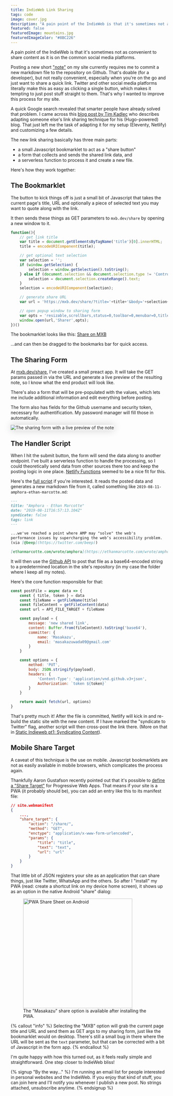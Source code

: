 ```yaml
---
title: IndieWeb Link Sharing
tags: code
image: cover.jpg
description: "A pain point of the IndieWeb is that it's sometimes not as convenient to share content as it is on the common social media platforms. Let's improve that."
featured: false
featuredImage: mountains.jpg
featuredImageColor: "#8BC226"
---
```


<p class="lead">A pain point of the IndieWeb is that it's sometimes not as convenient to share content as it is on the common social media platforms.</p>

Posting a new short ["note"](/notes) on my site currently requires me to commit a new markdown file to the repository on Github. That's doable (for a developer), but not really convenient, especially when you're on the go and just want to share a quick link. Twitter and other social media platforms literally make this as easy as clicking a single button, which makes it tempting to just post stuff straight to them. That's why I wanted to improve this process for my site.

A quick Google search revealed that smarter people have already solved that problem. I came across this [blog post by Tim Kadlec](https://timkadlec.com/remembers/2018-02-06-saving-links-to-my-site-with-a-bookmarklet/) who describes adapting someone else's link sharing technique for his (Hugo-powered) blog. That just left me the task of adapting it for my setup (Eleventy, Netlify) and customizing a few details.

The new link sharing basically has three main parts:

* a small Javascript bookmarklet to act as a "share button"
* a form that collects and sends the shared link data, and
* a serverless function to process it and create a new file.

Here's how they work together:

## The Bookmarklet

The button to kick things off is just a small bit of Javascript that takes the current page's title, URL and optionally a piece of selected text you may want to quote along with the link.

It then sends these things as GET parameters to `mxb.dev/share` by opening a new window to it.

```js
function(){
    // get link title
    var title = document.getElementsByTagName('title')[0].innerHTML;
    title = encodeURIComponent(title);

    // get optional text selection
    var selection = '';
    if (window.getSelection) {
        selection = window.getSelection().toString();
    } else if (document.selection && document.selection.type != 'Control') {
        selection = document.selection.createRange().text;
    }
    selection = encodeURIComponent(selection);

    // generate share URL
    var url = 'https://mxb.dev/share/?title='+title+'&body='+selection+'&url='+encodeURIComponent(document.location.href);

    // open popup window to sharing form
    var opts = 'resizable,scrollbars,status=0,toolbar=0,menubar=0,titlebar=0,width=680,height=700,location=0';
    window.open(url,'Sharer',opts);
})()
```
The bookmarklet looks like this: 
<a class="bookmarklet" href="javascript:(function(){var title = document.getElementsByTagName('title')[0].innerHTML;title = encodeURIComponent(title);var selection = '';if (window.getSelection) {selection = window.getSelection().toString();} else if (document.selection &amp;&amp; document.selection.type != 'Control') {selection = document.selection.createRange().text;}selection = encodeURIComponent(selection);new_window=window.open('https://mxb.dev/share/?title='+title+'&amp;body='+selection+'&amp;url='+encodeURIComponent(document.location.href),'Sharer','resizable,scrollbars,status=0,toolbar=0,menubar=0,titlebar=0,width=680,height=700,location=0');})();">Share on MXB</a> 

...and can then be dragged to the bookmarks bar for quick access.

## The Sharing Form

At [mxb.dev/share](https://mxb.dev/share/), I've created a small preact app. It will take the GET params passed in via the URL and generate a live preview of the resulting note, so I know what the end product will look like. 

There's also a form that will be pre-populated with the values, which lets me include additional information and edit everything before posting.

The form also has fields for the Github username and security token, necessary for authentification. My password manager will fill those in automatically.

<img src="sharer.png" style="box-shadow:0 0 24px rgba(0,0,0,0.2)" alt="The sharing form with a live preview of the note" loading="lazy">

## The Handler Script

When I hit the submit button, the form will send the data along to another endpoint. I've built a serverless function to handle the processing, so I could theoretically send data from other sources there too and keep the posting logic in one place. [Netlify Functions](https://www.netlify.com/docs/functions/) seemed to be a nice fit for this.

Here's the [full script](https://github.com/maxboeck/mxb/blob/master/lambda/share.js) if you're interested. It reads the posted data and generates a new markdown file from it, called something like `2019-08-11-amphora-ethan-marcotte.md`:

```markdown
---
title: "Amphora - Ethan Marcotte"
date: "2019-08-11T16:57:13.104Z"
syndicate: false
tags: link
---

...we've reached a point where AMP may "solve" the web's 
performance issues by supercharging the web’s accessibility problem. 
(via [@beep](https://twitter.com/beep))

[ethanmarcotte.com/wrote/amphora](https://ethanmarcotte.com/wrote/amphora/)
```

It will then use the [Github API](https://developer.github.com/v3/) to post that file as a base64-encoded string to a predetermined location in the site's repository (in my case the folder where I keep all my notes).

Here's the core function responsible for that:

```js
const postFile = async data => {
    const { title, token } = data
    const fileName = getFileName(title)
    const fileContent = getFileContent(data)
    const url = API_FILE_TARGET + fileName

    const payload = {
        message: 'new shared link',
        content: Buffer.from(fileContent).toString('base64'),
        committer: {
            name: 'Masakazu',
            email: 'masakazuwada09@gmail.com'
        }
    }

    const options = {
        method: 'PUT',
        body: JSON.stringify(payload),
        headers: {
            'Content-Type': 'application/vnd.github.v3+json',
            Authorization: `token ${token}`
        }
    }

    return await fetch(url, options)
}
```

That's pretty much it! After the file is committed, Netlify will kick in and re-build the static site with the new content. If I have marked the "syndicate to Twitter" flag, another script will then cross-post the link there. (More on that in [Static Indieweb pt1: Syndicating Content](https://mxb.dev/blog/syndicating-content-to-twitter-with-netlify-functions/)).

## Mobile Share Target

A caveat of this technique is the use on mobile. Javascript bookmarklets are not as easily available in mobile browsers, which complicates the process again. 

Thankfully Aaron Gustafson recently pointed out that it's possible to [define a "Share Target"](https://www.aaron-gustafson.com/notebook/my-own-personal-pwa/) for Progressive Web Apps. That means if your site is a PWA (it probably should be), you can add an entry like this to its manifest file:

```json
// site.webmanifest
{
    ...,
    "share_target": {
        "action": "/share/",
        "method": "GET",
        "enctype": "application/x-www-form-urlencoded",
        "params": {
            "title": "title",
            "text": "text",
            "url": "url"
        }
    }
}
```

That little bit of JSON registers your site as an application that can share things, just like Twitter, WhatsApp and the others. So after I "install" my PWA (read: create a shortcut link on my device home screen), it shows up as an option in the native Android "share" dialog:

<figure>
    <img src="sharesheet.jpg" alt="PWA Share Sheet on Android" width="350" loading="lazy" />
    <figcaption>The "Masakazu" share option is available after installing the PWA.</figcaption> 
</figure>

{% callout "info" %}
Selecting the "MXB" option will grab the current page title and URL and send them as GET args to my sharing form, just like the bookmarklet would on desktop. There's still a small bug in there where the URL will be sent as the `text` parameter, but that can be corrected with a bit of Javascript in the form app.
{% endcallout %}

I'm quite happy with how this turned out, as it feels really simple and straightforward. One step closer to IndieWeb bliss!

{% signup "By the way..." %}
I'm running an email list for people interested in personal websites and the IndieWeb.
If you enjoy that kind of stuff, you can join here and I'll notify you whenever I publish a new post. No strings attached, unsubscribe anytime.
{% endsignup %}